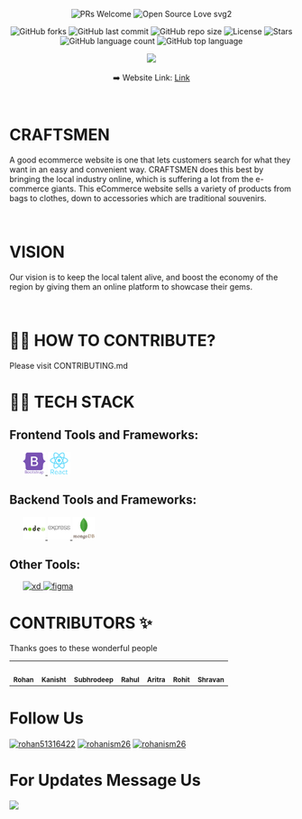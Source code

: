<div align="center"> 
  
![PRs Welcome](https://img.shields.io/badge/PRs-welcome-brightgreen.svg?style=flat-square)
![Open Source Love svg2](https://badges.frapsoft.com/os/v2/open-source.svg?v=103)

![GitHub forks](https://img.shields.io/github/forks/Diversion2k22/craftsmen?style=social)
![GitHub last commit](https://img.shields.io/github/last-commit/Diversion2k22/craftsmen?color=red&style=social)
![GitHub repo size](https://img.shields.io/github/repo-size/Diversion2k22/craftsmen?style=normal)
![License](https://img.shields.io/bower/l/react?color=green)
![Stars](https://img.shields.io/github/stars/Diversion2k22/craftsmen?style=flat&logo=github)
![GitHub language count](https://img.shields.io/github/languages/count/Diversion2k22/craftsmen?style=normal)
![GitHub top language](https://img.shields.io/github/languages/top/Diversion2k22/craftsmen?style=normal)

</div>

<p align = "center">
    <img src="./client/src/assets/Craftsmen.png" />
</p>

<p align = "center">
    ➡️ Website Link: <a href="https://craftsmen.netlify.app/">Link</a>
</p>

<br>

# CRAFTSMEN

A good ecommerce website is one that lets customers search for what they want in an easy and convenient way. CRAFTSMEN does this best by bringing the local industry online, which is suffering a lot from the e-commerce giants.
This eCommerce website sells a variety of products from bags to clothes, down to accessories which are traditional souvenirs. <br />

<br>

# VISION
Our vision is to keep the local talent alive, and boost the economy of the region by giving them an online platform to showcase their gems. 

<br>

# 👨‍💻 HOW TO CONTRIBUTE?

Please visit CONTRIBUTING.md

# 👨‍💻 TECH STACK

## Frontend Tools and Frameworks:  
<ul>
    <a href="https://getbootstrap.com" target="_blank" rel="noreferrer"> <img src="https://raw.githubusercontent.com/devicons/devicon/master/icons/bootstrap/bootstrap-plain-wordmark.svg" alt="bootstrap" width="40" height="40"/> </a> 
    <a href="https://reactjs.org/" target="_blank" rel="noreferrer"> <img src="https://raw.githubusercontent.com/devicons/devicon/master/icons/react/react-original-wordmark.svg" alt="react" width="40" height="40"/> </a>
</ul>

## Backend Tools and Frameworks:
<ul>
    <a href="https://nodejs.org" target="_blank" rel="noreferrer"> <img src="https://raw.githubusercontent.com/devicons/devicon/master/icons/nodejs/nodejs-original-wordmark.svg" alt="nodejs" width="40" height="40"/> </a> 
    <a href="https://expressjs.com" target="_blank" rel="noreferrer"> <img src="https://raw.githubusercontent.com/devicons/devicon/master/icons/express/express-original-wordmark.svg" alt="express" width="40" height="40"/> </a> 
    <a href="https://www.mongodb.com/" target="_blank" rel="noreferrer"> <img src="https://raw.githubusercontent.com/devicons/devicon/master/icons/mongodb/mongodb-original-wordmark.svg" alt="mongodb" width="40" height="40"/> </a> 
</ul>

## Other Tools:
<ul>
    <a href="https://www.adobe.com/products/xd.html" target="_blank" rel="noreferrer"> <img src="https://cdn.worldvectorlogo.com/logos/adobe-xd.svg" alt="xd" width="40" height="40"/> </a>
    <a href="https://www.figma.com/" target="_blank" rel="noreferrer"> <img src="https://www.vectorlogo.zone/logos/figma/figma-icon.svg" alt="figma" width="40" height="40"/> </a>
</ul>

# CONTRIBUTORS ✨

Thanks goes to these wonderful people

<table>
  <tr>
    <td align="center"><a href="https://github.com/rohan26062001"><img src="https://avatars.githubusercontent.com/u/74822378?v=4" width="100px;" alt=""/><br /><sub><b>Rohan</b></sub></a><br /></td>
    <td align="center"><a href="https://github.com/kanisht09"><img src="https://avatars.githubusercontent.com/u/55939035?v=4" width="100px;" alt=""/><br /><sub><b>Kanisht</b></sub></a><br /></td>
    <td align="center"><a href="https://github.com/SBasu-7870"><img src="https://avatars.githubusercontent.com/u/51238137?v=4" width="100px;" alt=""/><br /><sub><b>Subhrodeep</b></sub></a><br /></td>
    <td align="center"><a href="https://github.com/Rahul-Roy-21"><img src="https://avatars.githubusercontent.com/u/86934009?v=4" width="100px;" alt=""/><br /><sub><b>Rahul</b></sub></a><br /></td>
    <td align="center"><a href="https://github.com/aritrasen2121"><img src="https://avatars.githubusercontent.com/u/78583922?v=4" width="100px;" alt=""/><br /><sub><b>Aritra</b></sub></a><br /></td>
    <td align="center"><a href="https://github.com/iamroHit12"><img src="https://avatars.githubusercontent.com/u/72003474?v=4" width="100px;" alt=""/><br /><sub><b>Rohit</b></sub></a><br /></td>
    <td align="center"><a href="https://github.com/ShravanSeth"><img src="https://avatars.githubusercontent.com/u/64133116?v=4" width="100px;" alt=""/><br /><sub><b>Shravan</b></sub></a><br /></td>
  </tr>
</table>

# Follow Us
<a href="https://twitter.com/CraftsmanO" target="blank"><img align="center" src="https://raw.githubusercontent.com/rahuldkjain/github-profile-readme-generator/master/src/images/icons/Social/twitter.svg" alt="rohan51316422" height="30" width="40" /></a>
<a href="https://www.facebook.com/craftsmen.gdsc.iem" target="blank"><img align="center" src="https://raw.githubusercontent.com/rahuldkjain/github-profile-readme-generator/master/src/images/icons/Social/facebook.svg" alt="rohanism26" height="30" width="40" /></a>
<a href="https://www.instagram.com/craftsmen_gdsc/" target="blank"><img align="center" src="https://raw.githubusercontent.com/rahuldkjain/github-profile-readme-generator/master/src/images/icons/Social/instagram.svg" alt="rohanism26" height="30" width="40" /></a>

# For Updates Message Us
<a href="https://wa.me/917044948954" target="blank"><img src="https://img.icons8.com/office/40/000000/whatsapp--v2.png"/></a>
